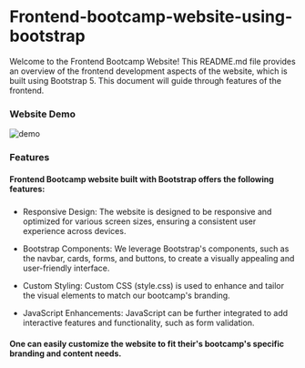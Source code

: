 # Frontend-bootcamp-website-using-bootstrap

Welcome to the Frontend Bootcamp Website! This README.md file provides an overview of the frontend development aspects of the website, which is built using Bootstrap 5. This 
document will guide through features of the frontend.


### Website Demo
![demo](https://github.com/pragyakashyap/Frontend-bootcamp-website-using-bootstrap/assets/47416981/9f4a7e07-13ed-4a3a-b450-7237cc9fd439)



### Features

#### Frontend Bootcamp website built with Bootstrap offers the following features:

##### 
- Responsive Design: The website is designed to be responsive and optimized for various screen sizes, ensuring a consistent user experience across devices.

- Bootstrap Components: We leverage Bootstrap's components, such as the navbar, cards, forms, and buttons, to create a visually appealing and user-friendly interface.

- Custom Styling: Custom CSS (style.css) is used to enhance and tailor the visual elements to match our bootcamp's branding.

- JavaScript Enhancements: JavaScript can be further integrated to add interactive features and functionality, such as form validation.

#### One can easily customize the website to fit their's bootcamp's specific branding and content needs.

